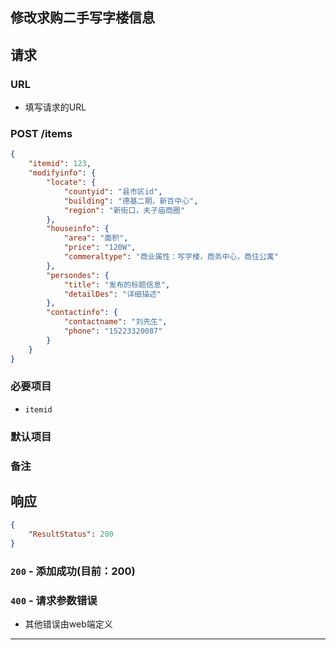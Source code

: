 ## 修改求购二手写字楼信息
## 请求
###	URL

+ 填写请求的URL

### POST /items
```json
{
    "itemid": 123,
    "modifyinfo": {
	    "locate": {
	        "countyid": "县市区id",
	        "building": "德基二期，新百中心",
	        "region": "新街口，夫子庙商圈"
	    },
	    "houseinfo": {
	        "area": "面积",
	        "price": "120W",
	        "commeraltype": "商业属性：写字楼，商务中心，商住公寓"
	    },
	    "persondes": {
	        "title": "发布的标题信息",
	        "detailDes": "详细描述"
	    },
	    "contactinfo": {
	        "contactname": "刘先生",
	        "phone": "15223320087"
	    }
	}
}
```
### 必要项目

* `itemid`

### 默认项目

### 备注

## 响应

```json
{
	"ResultStatus": 200
}
```

### `200` - 添加成功(目前：200)


### `400` - 请求参数错误
+ 其他错误由web端定义

********************